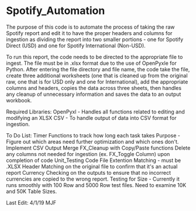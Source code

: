 # Spotify_Automation

The purpose of this code is to automate the process of taking the raw Spotify report and edit it to have the proper headers and columns for ingestion as dividing the report into two smaller portions - one for Spotify Direct (USD) and one for Spotify International (Non-USD). 

To run this report, the code needs to be directed to the appropriate file to ingest. The file must be in .xlsx format due to the use of OpenPyxle for Python. After entering the file directory and file name, the code take the file, create three additional worksheets (one that is cleaned up from the original raw, one that is for USD only and one for International), add the appropriate columns and headers, copies the data across three sheets, then handles any cleanup of unnecessary information and saves the data to an output workbook. 

Required Libraries:
  OpenPyxl - Handles all functions related to editing and modifying an XLSX
  CSV - To handle output of data into CSV format for ingestion. 

To Do List: 
  Timer Functions to track how long each task takes
      Purpose - Figure out which areas need further optimization and which ones don't. 
  Implement CSV Output
  Merge FX_Cleanup with Copy/Paste functions
  Delete any columns not needed for ingestion (ex. FX_Toggle Column) upon completion of code
  Unit_Testing Code
    File Extention Matching - must be .XLSX
    Header Matching on the original file to confirm that it's an actual report
    Currency Checking on the outputs to ensure that no incorrect currencies are copied to the wrong report.
  Testing for Size - Currently it runs smoothly with 100 Row and 5000 Row test files. Need to examine 10K and 50K Table Sizes.     
  

Last Edit: 4/1/19
MJF
